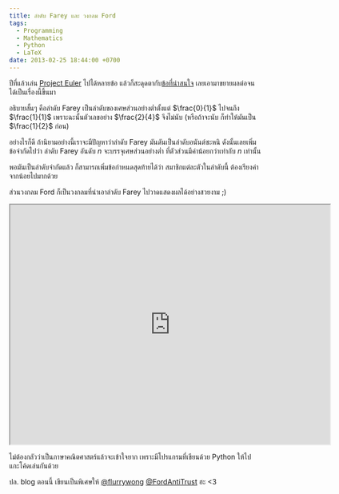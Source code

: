 ```yaml
---
title: ลำดับ Farey และ วงกลม Ford
tags:
  - Programming
  - Mathematics
  - Python
  - LaTeX
date: 2013-02-25 18:44:00 +0700
---
```


ปีที่แล้วเล่น [Project Euler][] ไปได้หลายข้อ แล้วก็สะดุดตากับ[ข้อที่น่าสนใจ][problem farey] เลยเอามาขยายผลต่อจนได้เป็นเรื่องนี้ขึ้นมา

อธิบายสั้นๆ คือลำดับ Farey เป็นลำดับของเศษส่วนอย่างต่ำตั้งแต่ $\frac{0}{1}$ ไปจนถึง $\frac{1}{1}$ เพราะฉะนั้นตัวเลขอย่าง $\frac{2}{4}$ จึงไม่นับ (หรือถ้าจะนับ ก็ทำให้มันเป็น $\frac{1}{2}$ ก่อน)

อย่างไรก็ดี ถ้านิยามอย่างนี้เราจะมีปัญหาว่าลำดับ Farey มันดันเป็นลำดับอนันต์ซะหนิ ดังนั้นเลยเพิ่มข้อจำกัดไปว่า ลำดับ Farey
อันดับ $n$ จะบรรจุเศษส่วนอย่างต่ำ ที่ตัวส่วนมีค่าน้อยกว่าเท่ากับ $n$ เท่านั้น

พอมันเป็นลำดับจำกัดแล้ว ก็สามารถเพิ่มข้อกำหนดสุดท้ายได้ว่า สมาชิกแต่ละตัวในลำดับนี้ ต้องเรียงค่าจากน้อยไปมากด้วย

ส่วนวงกลม Ford ก็เป็นวงกลมที่นำเอาลำดับ Farey ไปวาดแสดงผลได้อย่างสวยงาม ;)

<iframe src="https://docs.google.com/file/d/0BybyHZwaW9AITk94Zm85cnNWd3c/preview" width="640" height="480"></iframe>

ไม่ต้องกลัวว่าเป็นภาษาคณิตศาสตร์แล้วจะเข้าใจยาก เพราะมีโปรแกรมที่เขียนด้วย Python ให้ไปแกะโค้ดเล่นกันด้วย

ปล. blog ตอนนี้ เขียนเป็นพิเศษให้ [@flurrywong][] [@FordAntiTrust][] ฮะ <3


[@flurrywong]: //twitter.com/flurrywong
[@FordAntiTrust]: //twitter.com/fordantitrust

[Project Euler]: //projecteuler.net
[problem farey]: //projecteuler.net/problem=72
